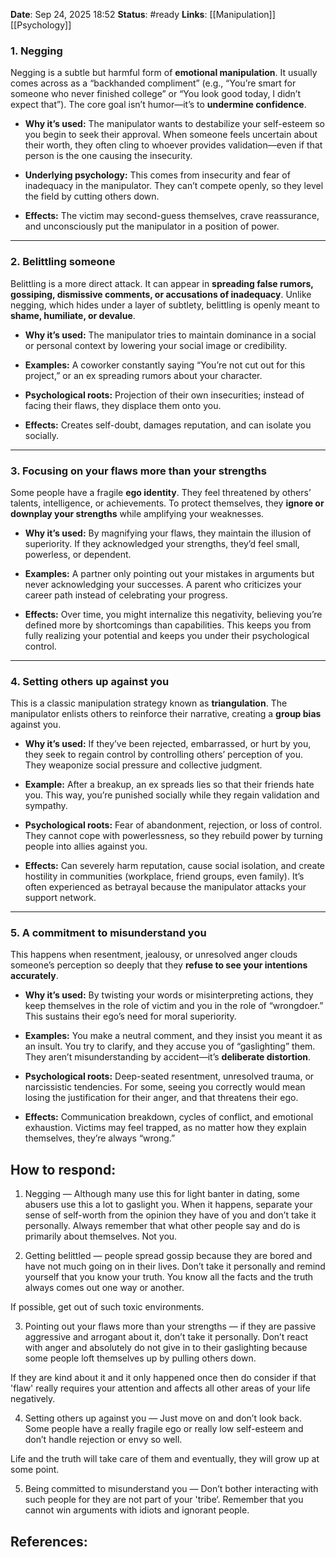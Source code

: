 **Date**: Sep 24, 2025 18:52
**Status**: #ready 
**Links**: [[Manipulation]] [[Psychology]]

### 1. **Negging**

Negging is a subtle but harmful form of **emotional manipulation**. It usually comes across as a “backhanded compliment” (e.g., “You’re smart for someone who never finished college” or “You look good today, I didn’t expect that”). The core goal isn’t humor—it’s to **undermine confidence**.

- **Why it’s used:** The manipulator wants to destabilize your self-esteem so you begin to seek their approval. When someone feels uncertain about their worth, they often cling to whoever provides validation—even if that person is the one causing the insecurity.
    
- **Underlying psychology:** This comes from insecurity and fear of inadequacy in the manipulator. They can’t compete openly, so they level the field by cutting others down.
    
- **Effects:** The victim may second-guess themselves, crave reassurance, and unconsciously put the manipulator in a position of power.
    

---

### 2. **Belittling someone**

Belittling is a more direct attack. It can appear in **spreading false rumors, gossiping, dismissive comments, or accusations of inadequacy**. Unlike negging, which hides under a layer of subtlety, belittling is openly meant to **shame, humiliate, or devalue**.

- **Why it’s used:** The manipulator tries to maintain dominance in a social or personal context by lowering your social image or credibility.
    
- **Examples:** A coworker constantly saying “You’re not cut out for this project,” or an ex spreading rumors about your character.
    
- **Psychological roots:** Projection of their own insecurities; instead of facing their flaws, they displace them onto you.
    
- **Effects:** Creates self-doubt, damages reputation, and can isolate you socially.
    

---

### 3. **Focusing on your flaws more than your strengths**

Some people have a fragile **ego identity**. They feel threatened by others’ talents, intelligence, or achievements. To protect themselves, they **ignore or downplay your strengths** while amplifying your weaknesses.

- **Why it’s used:** By magnifying your flaws, they maintain the illusion of superiority. If they acknowledged your strengths, they’d feel small, powerless, or dependent.
    
- **Examples:** A partner only pointing out your mistakes in arguments but never acknowledging your successes. A parent who criticizes your career path instead of celebrating your progress.
    
- **Effects:** Over time, you might internalize this negativity, believing you’re defined more by shortcomings than capabilities. This keeps you from fully realizing your potential and keeps you under their psychological control.
    

---

### 4. **Setting others up against you**

This is a classic manipulation strategy known as **triangulation**. The manipulator enlists others to reinforce their narrative, creating a **group bias** against you.

- **Why it’s used:** If they’ve been rejected, embarrassed, or hurt by you, they seek to regain control by controlling others’ perception of you. They weaponize social pressure and collective judgment.
    
- **Example:** After a breakup, an ex spreads lies so that their friends hate you. This way, you’re punished socially while they regain validation and sympathy.
    
- **Psychological roots:** Fear of abandonment, rejection, or loss of control. They cannot cope with powerlessness, so they rebuild power by turning people into allies against you.
    
- **Effects:** Can severely harm reputation, cause social isolation, and create hostility in communities (workplace, friend groups, even family). It’s often experienced as betrayal because the manipulator attacks your support network.
    

---

### 5. **A commitment to misunderstand you**

This happens when resentment, jealousy, or unresolved anger clouds someone’s perception so deeply that they **refuse to see your intentions accurately**.

- **Why it’s used:** By twisting your words or misinterpreting actions, they keep themselves in the role of victim and you in the role of “wrongdoer.” This sustains their ego’s need for moral superiority.
    
- **Examples:** You make a neutral comment, and they insist you meant it as an insult. You try to clarify, and they accuse you of “gaslighting” them. They aren’t misunderstanding by accident—it’s **deliberate distortion**.
    
- **Psychological roots:** Deep-seated resentment, unresolved trauma, or narcissistic tendencies. For some, seeing you correctly would mean losing the justification for their anger, and that threatens their ego.
    
- **Effects:** Communication breakdown, cycles of conflict, and emotional exhaustion. Victims may feel trapped, as no matter how they explain themselves, they’re always “wrong.”


## How to respond:

1. Negging — Although many use this for light banter in dating, some abusers use this a lot to gaslight you. When it happens, separate your sense of self-worth from the opinion they have of you and don’t take it personally. Always remember that what other people say and do is primarily about themselves. Not you.

2. Getting belittled — people spread gossip because they are bored and have not much going on in their lives. Don’t take it personally and remind yourself that you know your truth. You know all the facts and the truth always comes out one way or another.

If possible, get out of such toxic environments.

3. Pointing out your flaws more than your strengths — if they are passive aggressive and arrogant about it, don’t take it personally. Don’t react with anger and absolutely do not give in to their gaslighting because some people loft themselves up by pulling others down.

If they are kind about it and it only happened once then do consider if that 'flaw' really requires your attention and affects all other areas of your life negatively.

4. Setting others up against you — Just move on and don’t look back. Some people have a really fragile ego or really low self-esteem and don’t handle rejection or envy so well.

Life and the truth will take care of them and eventually, they will grow up at some point.

5. Being committed to misunderstand you — Don’t bother interacting with such people for they are not part of your 'tribe‘. Remember that you cannot win arguments with idiots and ignorant people.


## References: